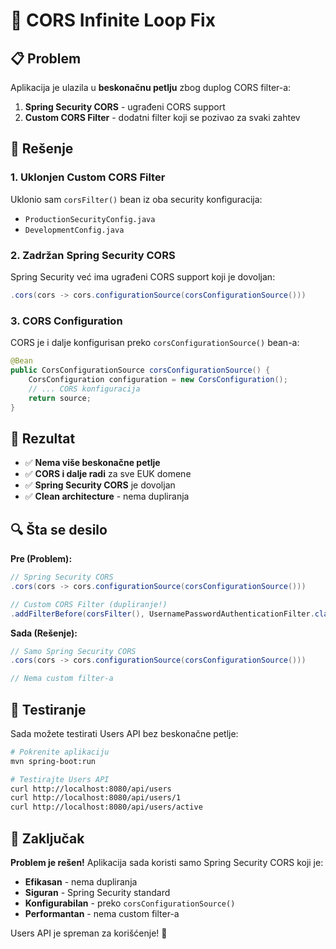 # 🚨 CORS Infinite Loop Fix

## 📋 Problem

Aplikacija je ulazila u **beskonačnu petlju** zbog duplog CORS filter-a:

1. **Spring Security CORS** - ugrađeni CORS support
2. **Custom CORS Filter** - dodatni filter koji se pozivao za svaki zahtev

## 🔧 Rešenje

### **1. Uklonjen Custom CORS Filter**

Uklonio sam `corsFilter()` bean iz oba security konfiguracija:
- `ProductionSecurityConfig.java`
- `DevelopmentConfig.java`

### **2. Zadržan Spring Security CORS**

Spring Security već ima ugrađeni CORS support koji je dovoljan:
```java
.cors(cors -> cors.configurationSource(corsConfigurationSource()))
```

### **3. CORS Configuration**

CORS je i dalje konfigurisan preko `corsConfigurationSource()` bean-a:
```java
@Bean
public CorsConfigurationSource corsConfigurationSource() {
    CorsConfiguration configuration = new CorsConfiguration();
    // ... CORS konfiguracija
    return source;
}
```

## 🚀 Rezultat

- ✅ **Nema više beskonačne petlje**
- ✅ **CORS i dalje radi** za sve EUK domene
- ✅ **Spring Security CORS** je dovoljan
- ✅ **Clean architecture** - nema dupliranja

## 🔍 Šta se desilo

**Pre (Problem):**
```java
// Spring Security CORS
.cors(cors -> cors.configurationSource(corsConfigurationSource()))

// Custom CORS Filter (dupliranje!)
.addFilterBefore(corsFilter(), UsernamePasswordAuthenticationFilter.class)
```

**Sada (Rešenje):**
```java
// Samo Spring Security CORS
.cors(cors -> cors.configurationSource(corsConfigurationSource()))

// Nema custom filter-a
```

## 📱 Testiranje

Sada možete testirati Users API bez beskonačne petlje:

```bash
# Pokrenite aplikaciju
mvn spring-boot:run

# Testirajte Users API
curl http://localhost:8080/api/users
curl http://localhost:8080/api/users/1
curl http://localhost:8080/api/users/active
```

## 🎯 Zaključak

**Problem je rešen!** Aplikacija sada koristi samo Spring Security CORS koji je:
- **Efikasan** - nema dupliranja
- **Siguran** - Spring Security standard
- **Konfigurabilan** - preko `corsConfigurationSource()`
- **Performantan** - nema custom filter-a

Users API je spreman za korišćenje! 🎉
